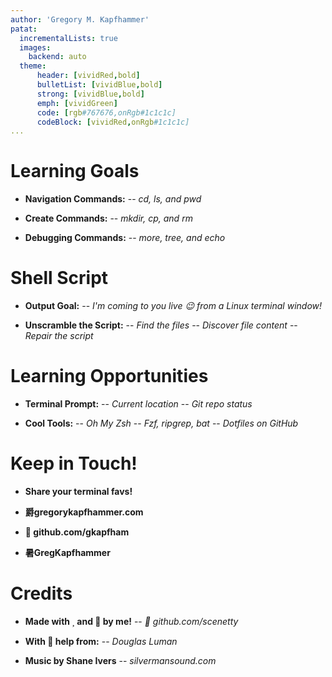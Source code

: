 ```yaml
---
author: 'Gregory M. Kapfhammer'
patat:
  incrementalLists: true
  images:
    backend: auto
  theme:
      header: [vividRed,bold]
      bulletList: [vividBlue,bold]
      strong: [vividBlue,bold]
      emph: [vividGreen]
      code: [rgb#767676,onRgb#1c1c1c]
      codeBlock: [vividRed,onRgb#1c1c1c]
...
```


# Learning Goals

- **Navigation Commands:**
    -- *cd, ls, and pwd*

- **Create Commands:**
    -- *mkdir, cp, and rm*

- **Debugging Commands:**
    -- *more, tree, and echo*

# Shell Script

- **Output Goal:**
    -- *I'm coming to you live 😉 from a Linux terminal window!*

- **Unscramble the Script:**
  -- *Find the files*
  -- *Discover file content*
  -- *Repair the script*

# Learning Opportunities

- **Terminal Prompt:**
    -- *Current location*
    -- *Git repo status*

- **Cool Tools:**
  -- *Oh My Zsh*
  -- *Fzf, ripgrep, bat*
  -- *Dotfiles on GitHub*

# Keep in Touch!

- **Share your terminal favs!**

- **爵gregorykapfhammer.com**

- ** github.com/gkapfham**

- **暑GregKapfhammer**

# Credits

- **Made with   and  by me!**
  -- * github.com/scenetty*

- **With   help from:**
  -- *Douglas Luman*

- **Music by Shane Ivers**
  -- *silvermansound.com*
